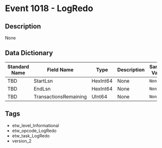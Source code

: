 # Event 1018 - LogRedo

## Description
None

## Data Dictionary
|Standard Name|Field Name|Type|Description|Sample Value|
|---|---|---|---|---|
|TBD|StartLsn|HexInt64|None|`None`|
|TBD|EndLsn|HexInt64|None|`None`|
|TBD|TransactionsRemaining|UInt64|None|`None`|

## Tags
* etw_level_Informational
* etw_opcode_LogRedo
* etw_task_LogRedo
* version_2
